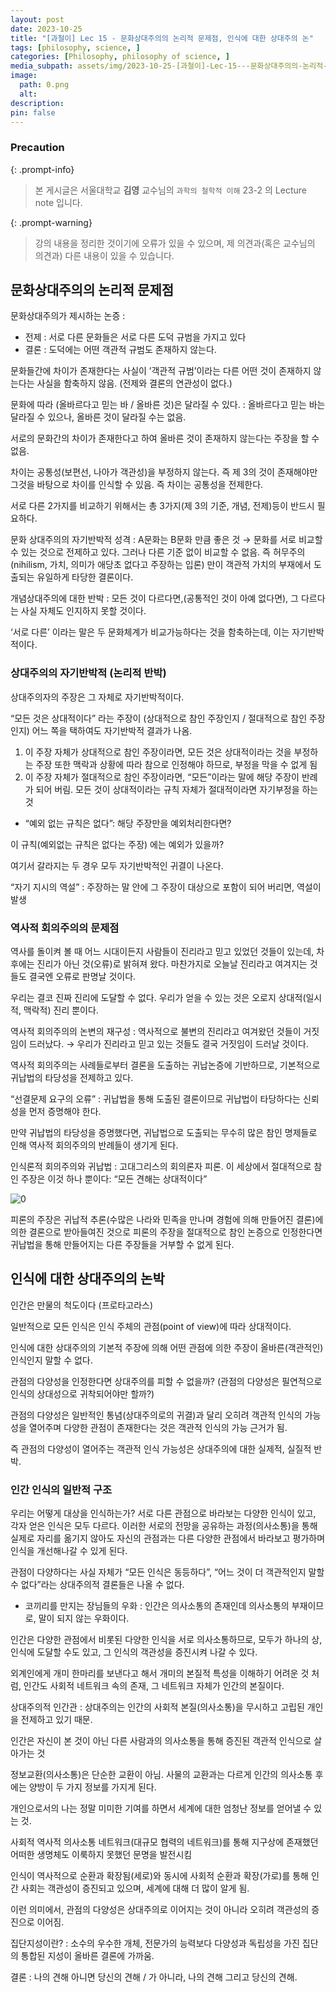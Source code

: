 ```yaml
---
layout: post
date: 2023-10-25
title: "[과철이] Lec 15 - 문화상대주의의 논리적 문제점, 인식에 대한 상대주의 논"
tags: [philosophy, science, ]
categories: [Philosophy, philosophy of science, ]
media_subpath: assets/img/2023-10-25-[과철이]-Lec-15---문화상대주의의-논리적-문제점,-인식에-대한-상대주의-논.md
image:
  path: 0.png
  alt:  
description:  
pin: false
---
```



### Precaution


{: .prompt-info}


> 본 게시글은 서울대학교 **김영** 교수님의 `과학의 철학적 이해` 23-2 의 Lecture note 입니다. 


{: .prompt-warning}


> 강의 내용을 정리한 것이기에 오류가 있을 수 있으며, 제 의견과(혹은 교수님의 의견과) 다른 내용이 있을 수 있습니다.


## 문화상대주의의 논리적 문제점


문화상대주의가 제시하는 논증 :

- 전제 : 서로 다른 문화들은 서로 다른 도덕 규범을 가지고 있다
- 결론 : 도덕에는 어떤 객관적 규범도 존재하지 않는다.

문화들간에 차이가 존재한다는 사실이 ’객관적 규범’이라는 다른 어떤 것이 존재하지 않는다는 사실을 함축하지 않음. (전제와 결론의 연관성이 없다.)


문화에 따라 (올바르다고 믿는 바 / 올바른 것)은 달라질 수 있다. : 올바르다고 믿는 바는 달라질 수 있으나, 올바른 것이 달라질 수는 없음.


서로의 문화간의 차이가 존재한다고 하여 올바른 것이 존재하지 않는다는 주장을 할 수 없음.


차이는 공통성(보편선, 나아가 객관성)을 부정하지 않는다. 즉 제 3의 것이 존재해야만 그것을 바탕으로 차이를 인식할 수 있음. 즉 차이는 공통성을 전제한다.


서로 다른 2가지를 비교하기 위해서는 총 3가지(제 3의 기준, 개념, 전제)등이 반드시 필요하다.


문화 상대주의의 자기반박적 성격 : A문화는 B문화 만큼 좋은 것 → 문화를 서로 비교할 수 있는 것으로 전제하고 있다. 그러나 다른 기준 없이 비교할 수 없음. 즉 허무주의(nihilism, 가치, 의미가 애당초 없다고 주장하는 입론) 만이 객관적 가치의 부재에서 도출되는 유일하게 타당한 결론이다.


개념상대주의에 대한 반박 : 모든 것이 다르다면,(공통적인 것이 아예 없다면), 그 다르다는 사실 자체도 인지하지 못할 것이다.


‘서로 다른’ 이라는 말은 두 문화체계가 비교가능하다는 것을 함축하는데, 이는 자기반박적이다.


### 상대주의의 자기반박적 (논리적 반박)


상대주의자의 주장은 그 자체로 자기반박적이다.


“모든 것은 상대적이다” 라는 주장이 (상대적으로 참인 주장인지 / 절대적으로 참인 주장인지) 어느 쪽을 택하여도 자기반박적 결과가 나옴.

1. 이 주장 자체가 상대적으로 참인 주장이라면, 모든 것은 상대적이라는 것을 부정하는 주장 또한 맥락과 상황에 따라 참으로 인정해야 하므로, 부정을 막을 수 없게 됨
2. 이 주장 자체가 절대적으로 참인 주장이라면, “모든”이라는 말에 해당 주장이 반례가 되어 버림. 모든 것이 상대적이라는 규칙 자체가 절대적이라면 자기부정을 하는 것
- “예외 없는 규칙은 없다”: 해당 주장만을 예외처리한다면?

이 규칙(예외없는 규칙은 없다는 주장) 에는 예외가 있을까?


여기서 갈라지는 두 경우 모두 자기반박적인 귀결이 나온다.


“자기 지시의 역설” : 주장하는 말 안에 그 주장이 대상으로 포함이 되어 버리면, 역설이 발생


### 역사적 회의주의의 문제점


역사를 돌이켜 볼 때 어느 시대이든지 사람들이 진리라고 믿고 있었던 것들이 있는데, 차후에는 진리가 아닌 것(오류)로 밝혀져 왔다. 마찬가지로 오늘날 진리라고 여겨지는 것들도 결국엔 오류로 판명날 것이다.


우리는 결코 진짜 진리에 도달할 수 없다. 우리가 얻을 수 있는 것은 오로지 상대적(일시적, 맥락적) 진리 뿐이다.


역사적 회의주의의 논변의 재구성 : 역사적으로 불변의 진리라고 여겨왔던 것들이 거짓임이 드러났다. → 우리가 진리라고 믿고 있는 것들도 결국 거짓임이 드러날 것이다.


역사적 회의주의는 사례들로부터 결론을 도출하는 귀납논증에 기반하므로, 기본적으로 귀납법의 타당성을 전제하고 있다.


“선결문제 요구의 오류” : 귀납법을 통해 도출된 결론이므로 귀납법이 타당하다는 신뢰성을 먼저 증명해야 한다.


만약 귀납법의 타당성을 증명했다면, 귀납법으로 도출되는 무수히 많은 참인 명제들로 인해 역사적 회의주의의 반례들이 생기게 된다.


인식론적 회의주의와 귀납법 : 고대그리스의 회의론자 피론. 이 세상에서 절대적으로 참인 주장은 이것 하나 뿐이다: “모든 견해는 상대적이다”


![0](/0.png)


피론의 주장은 귀납적 추론(수많은 나라와 민족을 만나며 경험에 의해 만들어진 결론)에 의한 결론으로 받아들여진 것으로 피론의 주장을 절대적으로 참인 논증으로 인정한다면 귀납법을 통해 만들어지는 다른 주장들을 거부할 수 없게 된다.


## 인식에 대한 상대주의의 논박


인간은 만물의 척도이다 (프로타고라스)


일반적으로 모든 인식은 인식 주체의 관점(point of view)에 따라 상대적이다.


인식에 대한 상대주의의 기본적 주장에 의해 어떤 관점에 의한 주장이 올바른(객관적인) 인식인지 말할 수 없다.


관점의 다양성을 인정한다면 상대주의를 피할 수 없을까? (관점의 다양성은 필연적으로 인식의 상대성으로 귀착되어야만 할까?)


관점의 다양성은 일반적인 통념(상대주의로의 귀결)과 달리 오히려 객관적 인식의 가능성을 열어주며 다양한 관점이 존재한다는 것은 객관적 인식의 가능 근거가 됨.


즉 관점의 다양성이 열어주는 객관적 인식 가능성은 상대주의에 대한 실제적, 실질적 반박.


### 인간 인식의 일반적 구조


우리는 어떻게 대상을 인식하는가? 서로 다른 관점으로 바라보는 다양한 인식이 있고, 각자 얻은 인식은 모두 다르다. 이러한 서로의 전망을 공유하는 과정(의사소통)을 통해 실제로 자리를 옮기지 않아도 자신의 관점과는 다른 다양한 관점에서 바라보고 평가하며 인식을 개선해나갈 수 있게 된다.


관점이 다양하다는 사실 자체가 “모든 인식은 동등하다”, “어느 것이 더 객관적인지 말할 수 없다”라는 상대주의적 결론들은 나올 수 없다.

- 코끼리를 만지는 장님들의 우화 : 인간은 의사소통의 존재인데 의사소통의 부재이므로, 말이 되지 않는 우화이다.

인간은 다양한 관점에서 비롯된 다양한 인식을 서로 의사소통하므로, 모두가 하나의 상, 인식에 도달할 수도 있고, 그 인식의 객관성을 증진시켜 나갈 수 있다.


외계인에게 개미 한마리를 보낸다고 해서 개미의 본질적 특성을 이해하기 어려운 것 처럼, 인간도 사회적 네트워크 속의 존재, 그 네트워크 자체가 인간의 본질이다.


상대주의적 인간관 : 상대주의는 인간의 사회적 본질(의사소통)을 무시하고 고립된 개인을 전제하고 있기 때문.


인간은 자신이 본 것이 아닌 다른 사람과의 의사소통을 통해 증진된 객관적 인식으로 살아가는 것


정보교환(의사소통)은 단순한 교환이 아님. 사물의 교환과는 다르게 인간의 의사소통 후에는 양방이 두 가지 정보를 가지게 된다.


개인으로서의 나는 정말 미미한 기여를 하면서 세계에 대한 엄청난 정보를 얻어낼 수 있는 것.


사회적 역사적 의사소통 네트워크(대규모 협력의 네트워크)를 통해 지구상에 존재했던 어떠한 생명체도 이룩하지 못했던 문명을 발전시킴


인식이 역사적으로 순환과 확장됨(세로)와 동시에 사회적 순환과 확장(가로)를 통해 인간 사회는 객관성이 증진되고 있으며, 세계에 대해 더 많이 알게 됨.


이런 의미에서, 관점의 다양성은 상대주의로 이어지는 것이 아니라 오히려 객관성의 증진으로 이어짐.


집단지성이란? : 소수의 우수한 개체, 전문가의 능력보다 다양성과 독립성을 가진 집단의 통합된 지성이 올바른 결론에 가까움.


결론 : 나의 견해 아니면 당신의 견해 / 가 아니라, 나의 견해 그리고 당신의 견해.

